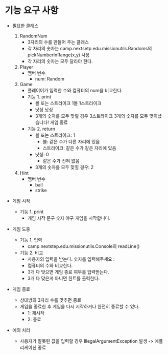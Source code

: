 # 기능 요구 사항

* 필요한 클래스
    1. RandomNum
        * 3자리의 수를 만들어 주는 클래스
        * 각 자리의 숫자는 camp.nextsetp.edu.missionutils.Randoms의 pickNumberInRange(x,y) 사용
        * 각 자리의 숫자는 모두 달라야 한다.
    2. Player
        * 멤버 변수
            * num: Random
    3. Game
        * 플레이어가 입력한 수와 컴퓨터의 num을 비교한다.
        * 기능 1. print
            * 볼 또는 스트라이크
              1볼 1스트라이크
            * 낫싱
              낫싱
            * 3개의 숫자를 모두 맞힐 경우
              3스트라이크
              3개의 숫자를 모두 맞히셨습니다! 게임 종료
        * 기능 2. return
            * 볼 또는 스트라이크: 1
                * 볼: 같은 수가 다른 자리에 있음
                * 스트라이크: 같은 수가 같은 자리에 있음
            * 낫싱: 0
                * 같은 수가 전혀 없음
            * 3개의 숫자를 모두 맞힐 경우: 2
    4. Hint
        * 멤버 변수
            * ball
            * strike

* 게임 시작
    * 기능 1. print
        * 게임 시작 문구
          숫자 야구 게임을 시작합니다.

* 게임 도중
    * 기능 1. 입력
        * camp.nextstep.edu.missionutils.Console의 readLine()
    * 기능 2. 비교
        * 사용자의 입력을 받는다.
          숫자를 입력해주세요 :
        * 컴퓨터의 수와 비교한다.
        * 3개 다 맞으면 게임 종료 여부를 입력받는다.
        * 3개 다 맞은게 아니면 힌트를 출력한다.

* 게임 종료
    * 상대방의 3자리 수를 맞추면 종료
    * 게임을 종료한 후 게임을 다시 시작하거나 완전히 종료할 수 있다.
        * 1: 재시작
        * 2: 종료

* 예외 처리
    * 사용자가 잘못된 값을 입력할 경우 IllegalArgumentException 발생 -> 애플리케이션 종료
